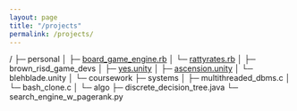 ```yaml
---
layout: page
title: "/projects"
permalink: /projects/
---
```

/
├─ personal
│  ├─ [board_game_engine.rb](https://rubygems.org/gems/boardgame_engine)
│  └─ [rattyrates.rb](https://rattyrates.herokuapp.com/) 
│
├─ brown_risd_game_devs
│  ├─ [yes.unity](https://brownrisdgames.itch.io/yes)
│  ├─ [ascension.unity](https://brownrisdgames.itch.io/ascension)
│  └─ blehblade.unity
│
└─ coursework
    ├─ systems
    │  ├─ multithreaded_dbms.c
    │  └─ bash_clone.c
    │
    └─ algo
        ├─ discrete_decision_tree.java
        └─ search_engine_w_pagerank.py
